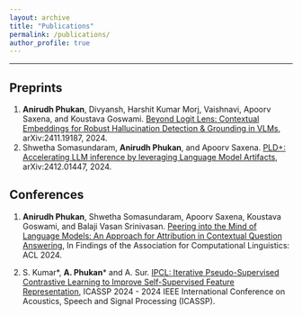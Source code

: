 ```yaml
---
layout: archive
title: "Publications"
permalink: /publications/
author_profile: true
---
```


---
## Preprints
1. **Anirudh Phukan**, Divyansh, Harshit Kumar Morj, Vaishnavi, Apoorv Saxena, and Koustava Goswami. [Beyond Logit Lens: Contextual Embeddings for Robust Hallucination Detection & Grounding in VLMs](https://arxiv.org/abs/2411.19187), arXiv:2411.19187, 2024.
2. Shwetha Somasundaram, **Anirudh Phukan**, and Apoorv Saxena. [PLD+: Accelerating LLM inference by leveraging Language Model Artifacts](https://arxiv.org/abs/2412.01447), arXiv:2412.01447, 2024.


## Conferences
1. **Anirudh Phukan**, Shwetha Somasundaram, Apoorv Saxena, Koustava Goswami, and Balaji Vasan Srinivasan. [Peering into the Mind of Language Models: An Approach for Attribution in Contextual
Question Answering](https://aclanthology.org/2024.findings-acl.682/), In Findings of the Association for Computational Linguistics: ACL 2024.

2. S. Kumar\*, **A. Phukan**\* and A. Sur. [IPCL: Iterative Pseudo-Supervised Contrastive Learning to
Improve Self-Supervised Feature Representation](https://ieeexplore.ieee.org/abstract/document/10447607), ICASSP 2024 - 2024 IEEE International Conference
on Acoustics, Speech and Signal Processing (ICASSP).
